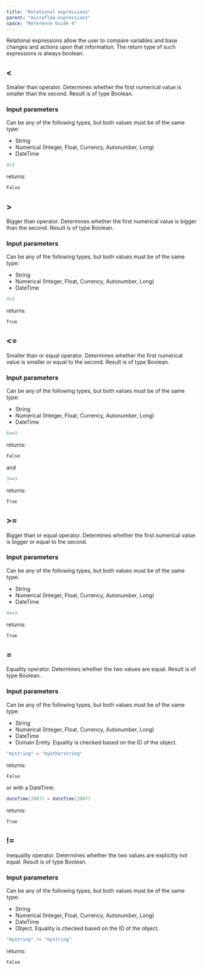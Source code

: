 ```yaml
---
title: "Relational expressions"
parent: "microflow-expressions"
space: "Reference Guide 4"
---
```

Relational expressions allow the user to compare variables and base changes and actions upon that information. The return type of such expressions is always boolean.

## <

Smaller than operator. Determines whether the first numerical value is smaller than the second.
Result is of type Boolean.

### Input parameters

Can be any of the following types, but both values must be of the same type:

*   String
*   Numerical (Integer, Float, Currency, Autonumber, Long)
*   DateTime

```java
4<3

```

returns:

```java
False

```

## >

Bigger than operator. Determines whether the first numerical value is bigger than the second.
Result is of type Boolean.

### Input parameters

Can be any of the following types, but both values must be of the same type:

*   String
*   Numerical (Integer, Float, Currency, Autonumber, Long)
*   DateTime

```java
4>3

```

returns:

```java
True

```

## <=

Smaller than or equal operator. Determines whether the first numerical value is smaller or equal to the second.
Result is of type Boolean.

### Input parameters

Can be any of the following types, but both values must be of the same type:

*   String
*   Numerical (Integer, Float, Currency, Autonumber, Long)
*   DateTime

```java
6<=3

```

returns:

```java
False

```

and

```java
3<=3

```

returns:

```java
True

```

## >=

Bigger than or equal operator. Determines whether the first numerical value is bigger or equal to the second.

### Input parameters

Can be any of the following types, but both values must be of the same type:

*   String
*   Numerical (Integer, Float, Currency, Autonumber, Long)
*   DateTime

```java
4>=3

```

returns:

```java
True

```

## =

Equality operator. Determines whether the two values are equal.
Result is of type Boolean.

### Input parameters

Can be any of the following types, but both values must be of the same type:

*   String
*   Numerical (Integer, Float, Currency, Autonumber, Long)
*   DateTime
*   Domain Entity. Equality is checked based on the ID of the object.

```java
"mystring" = "myotherstring"

```

returns:

```java
False

```

or with a DateTime:

```java
dateTime(2007) = dateTime(2007)

```

returns:

```java
True

```

## !=

Inequality operator. Determines whether the two values are explicitly not equal.
Result is of type Boolean.

### Input parameters

Can be any of the following types, but both values must be of the same type:

*   String
*   Numerical (Integer, Float, Currency, Autonumber, Long)
*   DateTime
*   Object. Equality is checked based on the ID of the object.

```java
"mystring" != "mystring"

```

returns:

```java
False

```
